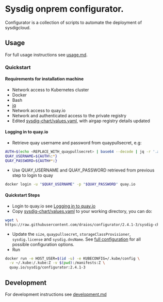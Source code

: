 # Sysdig onprem configurator.

Configurator is a collection of scripts to automate the deployment of
sysdigcloud.

## Usage

For full usage instructions see [usage.md](docs/usage.md).

### Quickstart

#### Requirements for installation machine

- Network access to Kubernetes cluster
- Docker
- Bash
- [jq](https://stedolan.github.io/jq/)
- Network access to quay.io
- Network and authenticated access to the private registry
- Edited [sysdig-chart/values.yaml](sysdig-chart/values.yaml), with airgap
registry details updated


#### Logging in to quay.io

- Retrieve quay username and password from quaypullsecret, e.g:
```bash
AUTH=$(echo <REPLACE_WITH_quaypullsecret> | base64 --decode | jq -r '.auths."quay.io".auth'| base64 --decode)
QUAY_USERNAME=${AUTH%:*}
QUAY_PASSWORD=${AUTH#*:}
```
- Use QUAY_USERNAME and QUAY_PASSWORD retrieved from previous step to login
to quay
```bash
docker login -u "$QUAY_USERNAME" -p "$QUAY_PASSWORD" quay.io
  ```

#### Quickstart Steps

- Login to quay.io see [Logging in to quay.io](#logging-in-to-quay-io)
- Copy [sysdig-chart/values.yaml](sysdig-chart/values.yaml) to your
working directory, you can do:
```bash
wget \
https://raw.githubusercontent.com/draios/configurator/2.4.1-3/sysdig-chart/values.yaml
```
- Update the `size`, `quaypullsecret`, `storageClassProvisioner`,
`sysdig.license` and `sysdig.dnsName`.  See [full configuration](docs/configuration.md)
 for all possible configuration options.
- Run
```bash
docker run -e HOST_USER=$(id -u) -e KUBECONFIG=/.kube/config \
  -v ~/.kube:/.kube:Z -v $(pwd):/manifests:Z \
  quay.io/sysdig/configurator:2.4.1-3
```

## Development

For development instructions see [development.md](docs/development.md)
